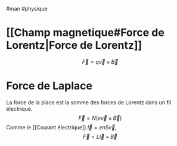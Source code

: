 #man #physique 

# [[Champ magnetique#Force de Lorentz|Force de Lorentz]]
$$\vec F = q \vec v\times \vec B$$
# Force de Laplace
La force de la place est la somme des forces de Lorentz dans un fil électrique.
$$\vec F = N(e\vec v\times \vec B)$$
Comme le [[Courant électrique]] $\vec I = enS\vec v$,
$$\vec F = L \vec I \times \vec B$$
